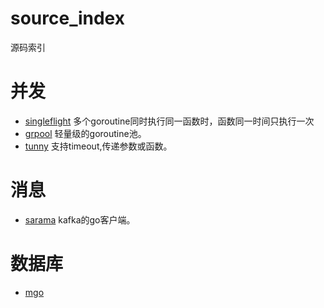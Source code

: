 # source_index
源码索引

# 并发

- [singleflight](https://godoc.org/golang.org/x/sync/singleflight) 多个goroutine同时执行同一函数时，函数同一时间只执行一次
- [grpool](https://github.com/ivpusic/grpool) 轻量级的goroutine池。
- [tunny](https://github.com/Jeffail/tunny) 支持timeout,传递参数或函数。


# 消息
- [sarama](https://github.com/Shopify/sarama) kafka的go客户端。


# 数据库
- [mgo](https://github.com/go-mgo/mgo)
